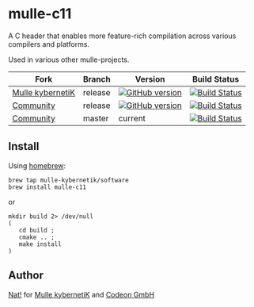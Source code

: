 # mulle-c11

A C header that enables more feature-rich compilation across various compilers and platforms.

Used in various other mulle-projects.


Fork         | Branch  | Version | Build Status 
-------------|-------- |---------|----------------
[Mulle kybernetiK](//github.com/mulle-nat/mulle-c11)  | release | [![GitHub version](https://badge.fury.io/gh/mulle-nat%2Fmulle-c11.svg)](https://badge.fury.io/gh/mulle-nat%2Fmulle-c11) | [![Build Status](https://travis-ci.org/mulle-nat/mulle-c11.svg?branch=release)](https://travis-ci.org/mulle-nat/mulle-c11)
[Community](https://github.com/mulle-objc/mulle-c11/tree/release)      | release | [![GitHub version](https://badge.fury.io/gh/mulle-objc%2Fmulle-c11.svg)](https://badge.fury.io/gh/mulle-objc%2Fmulle-c11) |  [![Build Status](https://travis-ci.org/mulle-objc/mulle-c11.svg?branch=release)](https://travis-ci.org/mulle-objc/mulle-c11)
[Community](//github.com/mulle-objc/mulle-c11)    | master | current |  [![Build Status](https://travis-ci.org/mulle-objc/mulle-c11.svg?branch=master)](https://travis-ci.org/mulle-objc/mulle-c11)


## Install

Using [homebrew](//brew.sh):

```
brew tap mulle-kybernetik/software
brew install mulle-c11
```

or

```
mkdir build 2> /dev/null
(
   cd build ;
   cmake .. ;
   make install
)
```


## Author

[Nat!](//www.mulle-kybernetik.com/weblog) for
[Mulle kybernetiK](//www.mulle-kybernetik.com) and
[Codeon GmbH](//www.codeon.de)
